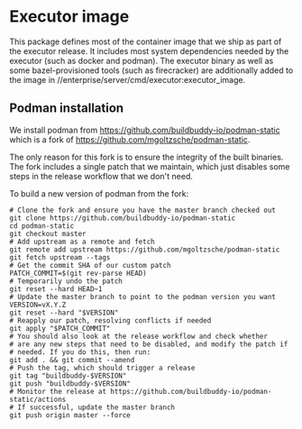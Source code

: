 # Executor image

This package defines most of the container image that we ship as part of
the executor release. It includes most system dependencies needed by the
executor (such as docker and podman). The executor binary as well as some
bazel-provisioned tools (such as firecracker) are additionally added to
the image in //enterprise/server/cmd/executor:executor_image.

## Podman installation

We install podman from https://github.com/buildbuddy-io/podman-static
which is a fork of https://github.com/mgoltzsche/podman-static.

The only reason for this fork is to ensure the integrity of the built
binaries. The fork includes a single patch that we maintain, which just
disables some steps in the release workflow that we don't need.

To build a new version of podman from the fork:

```shell
# Clone the fork and ensure you have the master branch checked out
git clone https://github.com/buildbuddy-io/podman-static
cd podman-static
git checkout master
# Add upstream as a remote and fetch
git remote add upstream https://github.com/mgoltzsche/podman-static
git fetch upstream --tags
# Get the commit SHA of our custom patch
PATCH_COMMIT=$(git rev-parse HEAD)
# Temporarily undo the patch
git reset --hard HEAD~1
# Update the master branch to point to the podman version you want
VERSION=vX.Y.Z
git reset --hard "$VERSION"
# Reapply our patch, resolving conflicts if needed
git apply "$PATCH_COMMIT"
# You should also look at the release workflow and check whether
# are any new steps that need to be disabled, and modify the patch if
# needed. If you do this, then run:
git add . && git commit --amend
# Push the tag, which should trigger a release
git tag "buildbuddy-$VERSION"
git push "buildbuddy-$VERSION"
# Monitor the release at https://github.com/buildbuddy-io/podman-static/actions
# If successful, update the master branch
git push origin master --force
```
